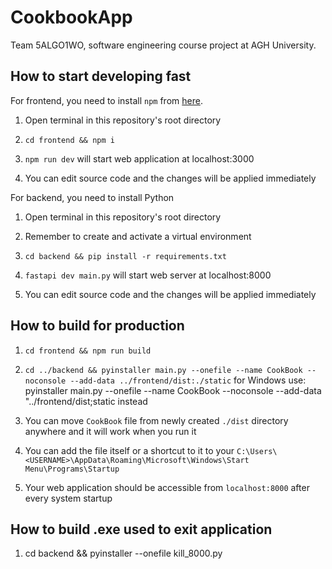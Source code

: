 # CookbookApp
Team 5ALGO1WO, software engineering course project at AGH University.

## How to start developing fast

For frontend, you need to install `npm` from [here](https://nodejs.org/en/download).

1. Open terminal in this repository's root directory

2. `cd frontend && npm i`

3. `npm run dev` will start web application at localhost:3000

4. You can edit source code and the changes will be applied immediately


For backend, you need to install Python

1. Open terminal in this repository's root directory

2. Remember to create and activate a virtual environment

3. `cd backend && pip install -r requirements.txt`

4. `fastapi dev main.py` will start web server at localhost:8000

5. You can edit source code and the changes will be applied immediately

## How to build for production

1. `cd frontend && npm run build`

2. `cd ../backend && pyinstaller main.py --onefile --name CookBook --noconsole --add-data ../frontend/dist:./static`
    for Windows use: pyinstaller main.py --onefile --name CookBook --noconsole --add-data "../frontend/dist;static instead

3. You can move `CookBook` file from newly created `./dist` directory anywhere and it will work when you run it

4. You can add the file itself or a shortcut to it to your `C:\Users\<USERNAME>\AppData\Roaming\Microsoft\Windows\Start Menu\Programs\Startup`

5. Your web application should be accessible from `localhost:8000` after every system startup

## How to build .exe used to exit application
1. cd backend && pyinstaller --onefile kill_8000.py